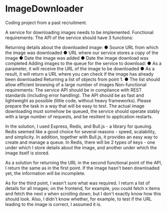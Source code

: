# ImageDownloader

Coding project from a past recruitment.

A service for downloading images needs to be implemented.
Functional requirements:
The API of the service should have 3 functions:

Returning details about the downloaded image:
● Source URL from which the image was downloaded
● URL where our service stores a copy of the image
● Date the image was added
● Date the image download was completed
Adding images to the queue for the service to download:
● As a parameter, it will receive the URL of the image to be downloaded
● As a result, it will return a URL where you can check if the image has already been downloaded
Returning a list of objects from point 1.
● The list should allow efficient browsing of a large number of images
Non-functional requirements:
The service API should be in compliance with REST standards (including error handling). The API should be as fast and lightweight as possible (little code, without heavy frameworks).
Please prepare the task in a way that will be easy to test.
The actual image downloading must somehow be queued, the service should operate stably with a large number of requests, and be resilient to application restarts.


In the solution, I used Express, Redis, and Bull.js - a library for queuing. Redis seemed like a good choice for several reasons - speed, scalability, and simplicity. In addition, together with Bull.js, it provides an easy way to create and manage a queue.
In Redis, there will be 2 types of keys - one under which I store details about the image, and another under which the image itself is stored.

As a solution for returning the URL in the second functional point of the API, I return the same as in the first point. If the image hasn't been downloaded yet, the information will be incomplete.

As for the third point, I wasn't sure what was required. I return a list of details for all images; on the frontend, for example, you could fetch x items and fetch the next x when scrolling down, but I don't exactly know how this should look. Also, I didn't know whether, for example, to test if the URL leading to the image is correct, I assumed it is.
